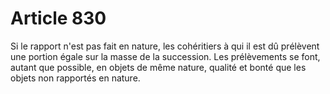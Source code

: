 # Article 830

Si le rapport n'est pas fait en nature, les cohéritiers à qui il est dû prélèvent une portion égale sur la masse de la succession.   Les prélèvements se font, autant que possible, en objets de même nature, qualité et bonté que les objets non rapportés en nature.